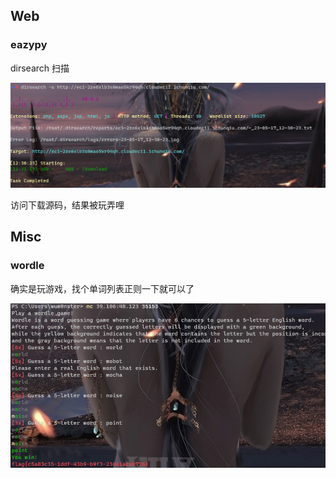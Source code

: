 ## Web
### eazypy
dirsearch 扫描

![](attachments/Pasted%20image%2020230517123435.png)

访问下载源码，结果被玩弄哩





## Misc
### wordle
确实是玩游戏，找个单词列表正则一下就可以了

![](attachments/Pasted%20image%2020230515140613.png)


